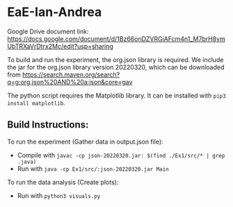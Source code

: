 # EaE-Ian-Andrea

Google Drive document link:
https://docs.google.com/document/d/1Bz66onDZVRGiAFcm4n1_M7brH8vmUbTRXaVrDtrx2Mc/edit?usp=sharing

To build and run the experiment, the org.json library is required.
We include the jar for the org.json library version 20220320, which can be downloaded from
https://search.maven.org/search?q=g:org.json%20AND%20a:json&core=gav

The python script requires the Matplotlib library.
It can be installed with `pip3 install matplotlib`.

## Build Instructions:
To run the experiment (Gather data in output.json file):

- Compile with `javac -cp json-20220320.jar: $(find ./Ex1/src/* | grep .java)`
- Run with `java -cp Ex1/src/:json-20220320.jar Main`

To run the data analysis (Create plots):

- Run with `python3 visuals.py`